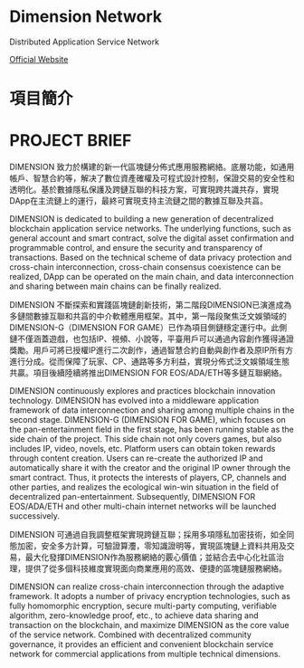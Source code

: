 # Dimension Network
Distributed Application Service Network    

[Official Website](http://dimensionchain.io/)

# 項目簡介
# PROJECT BRIEF 

DIMENSION 致力於構建的新一代區塊鏈分佈式應用服務網絡。底層功能，如通用帳戶、智慧合約等，解决了數位資產確權及可程式設計控制，保證交易的安全性和透明化。基於數據隱私保護及跨鏈互聯的科技方案，可實現跨共識共存，實現DApp在主流鏈上的運行，最終可實現支持主流鏈之間的數據互聯及共亯。 

DIMENSION is dedicated to building a new generation of decentralized blockchain application service networks. The underlying functions, such as general account and smart contract, solve the digital asset confirmation and programmable control, and ensure the security and transparency of transactions. Based on the technical scheme of data privacy protection and cross-chain interconnection, cross-chain consensus coexistence can be realized, DApp can be operated on the main chain, and data interconnection and sharing between main chains can be finally realized.

DIMENSION 不斷探索和實踐區塊鏈創新技術，第二階段DIMENSION已演進成為多鏈間數據互聯和共亯的中介軟體應用框架。其中，第一階段聚焦泛文娛領域的DIMENSION-G（DIMENSION FOR GAME）已作為項目側鏈穩定運行中。此側鏈不僅涵蓋遊戲，也包括IP、視頻、小說等，平臺用戶可以通過內容創作獲得通證獎勵。用戶可將已授權IP進行二次創作，通過智慧合約自動與創作者及原IP所有方進行分成。從而保障了玩家、CP、通路等多方利益，實現分佈式泛文娛領域生態共贏。項目後續陸續將推出DIMENSION FOR EOS/ADA/ETH等多鏈互聯網絡。

DIMENSION continuously explores and practices blockchain innovation technology. DIMENSION has evolved into a middleware application framework of data interconnection and sharing among multiple chains in the second stage. DIMENSION-G (DIMENSION FOR GAME), which focuses on the pan-entertainment field in the first stage, has been running stable as the side chain of the project. This side chain not only covers games, but also includes IP, video, novels, etc. Platform users can obtain token rewards through content creation. Users can re-create the authorized IP and automatically share it with the creator and the original IP owner through the smart contract. Thus, it protects the interests of players, CP, channels and other parties, and realizes the ecological win-win situation in the field of decentralized pan-entertainment. Subsequently, DIMENSION FOR EOS/ADA/ETH and other multi-chain internet networks will be launched successively.


DIMENSION 可通過自我調整框架實現跨鏈互聯；採用多項隱私加密技術，如全同態加密，安全多方計算，可驗證算灋，零知識證明等，實現區塊鏈上資料共用及交易，最大化發揮DIMENSION作為服務網絡的覈心價值；並結合去中心化社區治理，提供了從多個科技維度實現面向商業應用的高效、便捷的區塊鏈服務網絡。    

DIMENSION can realize cross-chain interconnection through the adaptive framework. It adopts a number of privacy encryption technologies, such as fully homomorphic encryption, secure multi-party computing, verifiable algorithm, zero-knowledge proof, etc., to achieve data sharing and transaction on the blockchain, and maximize DIMENSION as the core value of the service network. Combined with decentralized community governance, it provides an efficient and convenient blockchain service network for commercial applications from multiple technical dimensions.


